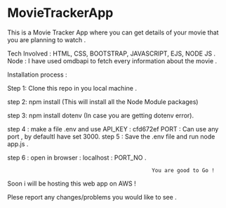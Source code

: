# MovieTrackerApp
This is a Movie Tracker App where you can get details of your movie that you are planning to watch . 

Tech Involved :  HTML, CSS, BOOTSTRAP, JAVASCRIPT, EJS, NODE JS . 
Node : I have used omdbapi to fetch every information about the movie . 

Installation process : 

Step 1: Clone this repo in you local machine . 


step 2: npm install (This will install all the Node Module packages)


step 3: npm install dotenv (In case you are getting dotenv error). 


step 4 : make a file .env and use API_KEY : cfd672ef
                                  PORT :  Can use any port , by defaultI have set 3000. 
step 5 : Save the .env file and run node app.js . 


step 6 : open in browser : localhost : PORT_NO . 

                                                  You are good to Go !
                                      
Soon i will be hosting this web app on AWS !

Plese report any changes/problems you would like to see . 
